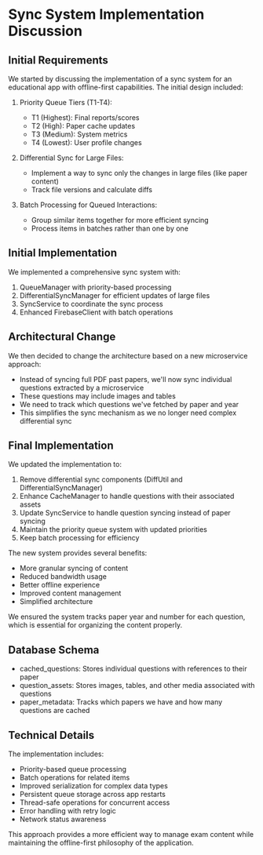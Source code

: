 # Sync System Implementation Discussion

## Initial Requirements
We started by discussing the implementation of a sync system for an educational app with offline-first capabilities. The initial design included:

1. Priority Queue Tiers (T1-T4):
   - T1 (Highest): Final reports/scores
   - T2 (High): Paper cache updates
   - T3 (Medium): System metrics
   - T4 (Lowest): User profile changes

2. Differential Sync for Large Files:
   - Implement a way to sync only the changes in large files (like paper content)
   - Track file versions and calculate diffs

3. Batch Processing for Queued Interactions:
   - Group similar items together for more efficient syncing
   - Process items in batches rather than one by one

## Initial Implementation
We implemented a comprehensive sync system with:

1. QueueManager with priority-based processing
2. DifferentialSyncManager for efficient updates of large files
3. SyncService to coordinate the sync process
4. Enhanced FirebaseClient with batch operations

## Architectural Change
We then decided to change the architecture based on a new microservice approach:

- Instead of syncing full PDF past papers, we'll now sync individual questions extracted by a microservice
- These questions may include images and tables
- We need to track which questions we've fetched by paper and year
- This simplifies the sync mechanism as we no longer need complex differential sync

## Final Implementation
We updated the implementation to:

1. Remove differential sync components (DiffUtil and DifferentialSyncManager)
2. Enhance CacheManager to handle questions with their associated assets
3. Update SyncService to handle question syncing instead of paper syncing
4. Maintain the priority queue system with updated priorities
5. Keep batch processing for efficiency

The new system provides several benefits:
- More granular syncing of content
- Reduced bandwidth usage
- Better offline experience
- Improved content management
- Simplified architecture

We ensured the system tracks paper year and number for each question, which is essential for organizing the content properly.

## Database Schema
- cached_questions: Stores individual questions with references to their paper
- question_assets: Stores images, tables, and other media associated with questions
- paper_metadata: Tracks which papers we have and how many questions are cached

## Technical Details
The implementation includes:
- Priority-based queue processing
- Batch operations for related items
- Improved serialization for complex data types
- Persistent queue storage across app restarts
- Thread-safe operations for concurrent access
- Error handling with retry logic
- Network status awareness

This approach provides a more efficient way to manage exam content while maintaining the offline-first philosophy of the application.
